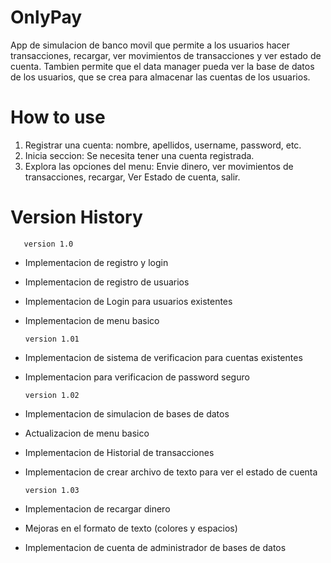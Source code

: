 # OnlyPay
App de simulacion de banco movil que permite a los usuarios hacer transacciones, recargar, ver movimientos de transacciones y ver estado de cuenta. Tambien permite que el data manager pueda ver la base de datos de los usuarios, que se crea para almacenar las cuentas de los usuarios.


# How to use
1. Registrar una cuenta: nombre, apellidos, username, password, etc.
2. Inicia seccion: Se necesita tener una cuenta registrada.
3. Explora las opciones del menu: Envie dinero, ver movimientos de transacciones, recargar, Ver Estado de cuenta, salir.

# Version History


       version 1.0
 * Implementacion de registro y login
 * Implementacion de registro de usuarios
 * Implementacion de Login para usuarios existentes
 * Implementacion de menu basico

       version 1.01
 * Implementacion de sistema de verificacion para cuentas existentes
 * Implementacion para verificacion de password seguro 

       version 1.02
  * Implementacion de simulacion de bases de datos 
  * Actualizacion de menu basico 
  * Implementacion de Historial de transacciones 
  * Implementacion de crear archivo de texto para ver el estado de cuenta

        version 1.03
  * Implementacion de recargar dinero 
  * Mejoras en el formato de texto (colores y espacios)
  * Implementacion de cuenta de administrador de bases de datos


